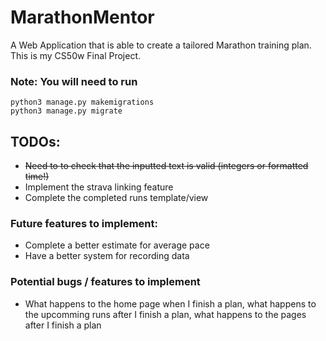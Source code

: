 # MarathonMentor
A Web Application that is able to create a tailored Marathon training plan. This is my CS50w Final Project.

### Note: You will need to run
```
python3 manage.py makemigrations
python3 manage.py migrate
```

## TODOs:
- ~~Need to to check that the inputted text is valid (integers or formatted time!)~~
- Implement the strava linking feature
- Complete the completed runs template/view
### Future features to implement:
- Complete a better estimate for average pace
- Have a better system for recording data

### Potential bugs / features to implement
- What happens to the home page when I finish a plan, what happens to the upcomming runs after I finish a plan, what happens to the pages after I finish a plan
